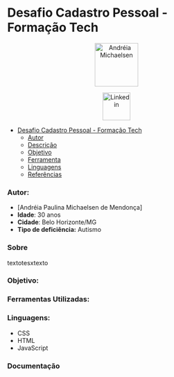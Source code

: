 # Desafio Cadastro Pessoal - Formação Tech

<p style="text-align: center">
 <img alt="Andréia Michaelsen" src="" height="100px" />
</p>

<p style="text-align: center">
 <a href="https://linkedin.com/in/andreiamichaelsen">
  <img alt="Linkedin" src="s" height="64px" />
 </a>
</p>

- [Desafio Cadastro Pessoal - Formação Tech](#desafio-cadastro-pessoal---formação-tech)
    - [Autor](#autor)
    - [Descrição](#descrição)
    - [Objetivo](#objetivo)
    - [Ferramenta](#ferramenta)
    - [Linguagens](#linguagens)
    - [Referências](#referências)

### Autor:

- [Andréia Paulina Michaelsen de Mendonça]
- **Idade**: 30 anos
- **Cidade**: Belo Horizonte/MG
- **Tipo de deficiência:** Autismo

### Sobre 

textotesxtexto 

### Objetivo:



### Ferramentas Utilizadas:



### Linguagens: 

- CSS
- HTML
- JavaScript

### Documentação




